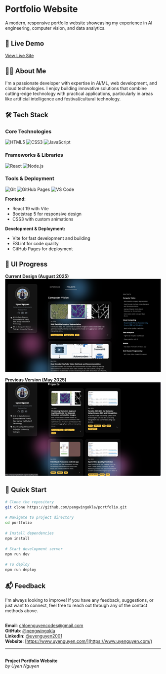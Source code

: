 # Portfolio Website

A modern, responsive portfolio website showcasing my experience in AI engineering, computer vision, and data analytics.

## 🚀 Live Demo

[View Live Site](https://www.uyenguyen.com/)

## 👨‍💻 About Me
I'm a passionate developer with expertise in AI/ML, web development, and cloud technologies. I enjoy building innovative solutions that combine cutting-edge technology with practical applications, particularly in areas like artificial intelligence and festival/cultural technology.

## 🛠 Tech Stack

### Core Technologies
![HTML5](https://img.shields.io/badge/HTML5-E34F26?style=for-the-badge&logo=html5&logoColor=white)
![CSS3](https://img.shields.io/badge/CSS3-1572B6?style=for-the-badge&logo=css3&logoColor=white)
![JavaScript](https://img.shields.io/badge/JavaScript-F7DF1E?style=for-the-badge&logo=javascript&logoColor=black)

### Frameworks & Libraries
![React](https://img.shields.io/badge/React-20232A?style=for-the-badge&logo=react&logoColor=61DAFB)
![Node.js](https://img.shields.io/badge/Node.js-43853D?style=for-the-badge&logo=node.js&logoColor=white)

### Tools & Deployment
![Git](https://img.shields.io/badge/Git-F05032?style=for-the-badge&logo=git&logoColor=white)
![GitHub Pages](https://img.shields.io/badge/GitHub%20Pages-222222?style=for-the-badge&logo=github&logoColor=white)
![VS Code](https://img.shields.io/badge/VS%20Code-007ACC?style=for-the-badge&logo=visual%20studio%20code&logoColor=white)

**Frontend:**
- React 19 with Vite
- Bootstrap 5 for responsive design
- CSS3 with custom animations

**Development & Deployment:**
- Vite for fast development and building
- ESLint for code quality
- GitHub Pages for deployment

## 📱 UI Progress

**Current Design (August 2025)**
![Portfolio UI - August 2025](img/ui-aug-2025.png)

**Previous Version (May 2025)**
![Portfolio UI - May 2025](img/ui-may-2025.png)

## 🚀 Quick Start

```bash
# Clone the repository
git clone https://github.com/pengwingokla/portfolio.git

# Navigate to project directory
cd portfolio

# Install dependencies
npm install

# Start development server
npm run dev

# To deploy
npm run deploy
```

## 📬 Feedback
I'm always looking to improve! If you have any feedback, suggestions, or just want to connect, feel free to reach out through any of the contact methods above.

<br>**Email**: [chloenguyencodes@gmail.com](chloenguyencodes@gmail.com)
<br>**GitHub**: [@pengwingokla](https://github.com/pengwingokla)
<br>**LinkedIn**: [@uyenguyen2001](https://www.linkedin.com/in/uyennguyen2001/)
<br>**Website**: [https://www.uyenguyen.com/](https://www.uyenguyen.com/)

---
<br>**Project Portfolio Website**
<br>*by Uyen Nguyen*
